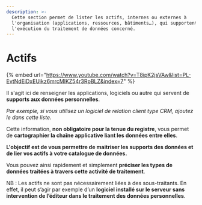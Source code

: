```yaml
---
description: >-
  Cette section permet de lister les actifs, internes ou externes à
  l'organisation (applications, ressources, bâtiments…), qui supportent
  l'exécution du traitement de données concerné.
---
```


# Actifs

{% embed url="https://www.youtube.com/watch?v=T8ipK2jsVAw&list=PL-EvtNdEiDxEUikz6mrcMlKZ54r3RpBLZ&index=7" %}

Il s'agit ici de renseigner les applications, logiciels ou autre qui servent de **supports aux données personnelles**.

_Par exemple, si vous utilisez un logiciel de relation client type CRM, ajoutez le dans cette liste._

Cette information, **non obligatoire pour la tenue du registre**, vous permet de **cartographier la chaîne applicative liant les données entre elles**.

**L'objectif est de vous permettre de maitriser les supports des données et de lier vos actifs à votre catalogue de données.**

Vous pouvez ainsi rapidement et simplement **préciser les types de données traitées à travers cette activité de traitement**.

NB : Les actifs ne sont pas nécessairement liées à des sous-traitants. En effet, il peut s’agir par exemple d’un **logiciel installé sur le serveur sans intervention de l’éditeur dans le traitement des données personnelles**.
